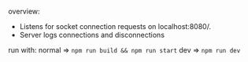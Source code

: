 overview:

* Listens for socket connection requests on localhost:8080/.
* Server logs connections and disconnections

run with:
normal => `npm run build && npm run start`
dev => `npm run dev`
